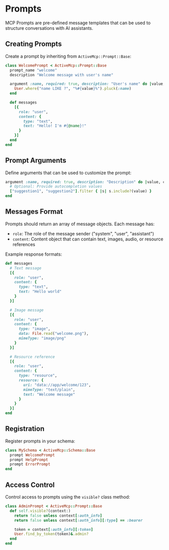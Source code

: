 # Prompts

MCP Prompts are pre-defined message templates that can be used to structure conversations with AI assistants.

## Creating Prompts

Create a prompt by inheriting from `ActiveMcp::Prompt::Base`:

```ruby
class WelcomePrompt < ActiveMcp::Prompt::Base
  prompt_name "welcome"
  description "Welcome message with user's name"

  argument :name, required: true, description: "User's name" do |value, context|
    User.where("name LIKE ?", "%#{value}%").pluck(:name)
  end

  def messages
    [{
      role: "user",
      content: {
        type: "text",
        text: "Hello! I'm #{@name}!"
      }
    }]
  end
end
```

## Prompt Arguments

Define arguments that can be used to customize the prompt:

```ruby
argument :name, required: true, description: "Description" do |value, context|
  # Optional: Provide autocompletion values
  ["suggestion1", "suggestion2"].filter { |s| s.include?(value) }
end
```

## Messages Format

Prompts should return an array of message objects. Each message has:

- `role`: The role of the message sender ("system", "user", "assistant")
- `content`: Content object that can contain text, images, audio, or resource references

Example response formats:

```ruby
def messages
  # Text message
  [{
    role: "user",
    content: {
      type: "text",
      text: "Hello world"
    }
  }]

  # Image message
  [{
    role: "user",
    content: {
      type: "image",
      data: File.read("welcome.png"),
      mimeType: "image/png"
    }
  }]

  # Resource reference
  [{
    role: "user",
    content: {
      type: "resource",
      resource: {
        uri: "data://app/welcome/123",
        mimeType: "text/plain",
        text: "Welcome message"
      }
    }
  }]
end
```

## Registration

Register prompts in your schema:

```ruby
class MySchema < ActiveMcp::Schema::Base
  prompt WelcomePrompt
  prompt HelpPrompt
  prompt ErrorPrompt
end
```

## Access Control

Control access to prompts using the `visible?` class method:

```ruby
class AdminPrompt < ActiveMcp::Prompt::Base
  def self.visible?(context:)
    return false unless context[:auth_info]
    return false unless context[:auth_info][:type] == :bearer

    token = context[:auth_info][:token]
    User.find_by_token(token)&.admin?
  end
end
```
